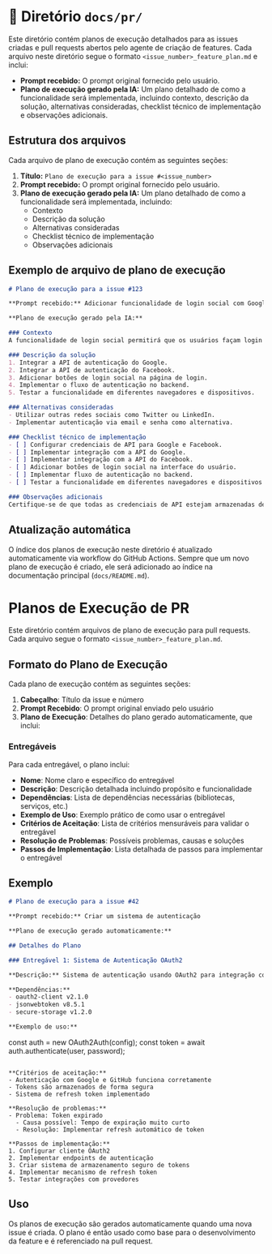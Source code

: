 # 📂 Diretório `docs/pr/`

Este diretório contém planos de execução detalhados para as issues criadas e pull requests abertos pelo agente de criação de features. Cada arquivo neste diretório segue o formato `<issue_number>_feature_plan.md` e inclui:

- **Prompt recebido:** O prompt original fornecido pelo usuário.
- **Plano de execução gerado pela IA:** Um plano detalhado de como a funcionalidade será implementada, incluindo contexto, descrição da solução, alternativas consideradas, checklist técnico de implementação e observações adicionais.

## Estrutura dos arquivos

Cada arquivo de plano de execução contém as seguintes seções:

1. **Título:** `Plano de execução para a issue #<issue_number>`
2. **Prompt recebido:** O prompt original fornecido pelo usuário.
3. **Plano de execução gerado pela IA:** Um plano detalhado de como a funcionalidade será implementada, incluindo:
   - Contexto
   - Descrição da solução
   - Alternativas consideradas
   - Checklist técnico de implementação
   - Observações adicionais

## Exemplo de arquivo de plano de execução

```markdown
# Plano de execução para a issue #123

**Prompt recebido:** Adicionar funcionalidade de login social com Google e Facebook.

**Plano de execução gerado pela IA:**

### Contexto
A funcionalidade de login social permitirá que os usuários façam login utilizando suas contas do Google ou Facebook, facilitando o processo de autenticação e melhorando a experiência do usuário.

### Descrição da solução
1. Integrar a API de autenticação do Google.
2. Integrar a API de autenticação do Facebook.
3. Adicionar botões de login social na página de login.
4. Implementar o fluxo de autenticação no backend.
5. Testar a funcionalidade em diferentes navegadores e dispositivos.

### Alternativas consideradas
- Utilizar outras redes sociais como Twitter ou LinkedIn.
- Implementar autenticação via email e senha como alternativa.

### Checklist técnico de implementação
- [ ] Configurar credenciais de API para Google e Facebook.
- [ ] Implementar integração com a API do Google.
- [ ] Implementar integração com a API do Facebook.
- [ ] Adicionar botões de login social na interface do usuário.
- [ ] Implementar fluxo de autenticação no backend.
- [ ] Testar a funcionalidade em diferentes navegadores e dispositivos.

### Observações adicionais
Certifique-se de que todas as credenciais de API estejam armazenadas de forma segura e que a integração esteja em conformidade com as políticas de privacidade das redes sociais.

```

## Atualização automática

O índice dos planos de execução neste diretório é atualizado automaticamente via workflow do GitHub Actions. Sempre que um novo plano de execução é criado, ele será adicionado ao índice na documentação principal (`docs/README.md`).

# Planos de Execução de PR

Este diretório contém arquivos de plano de execução para pull requests. Cada arquivo segue o formato `<issue_number>_feature_plan.md`.

## Formato do Plano de Execução

Cada plano de execução contém as seguintes seções:

1. **Cabeçalho**: Título da issue e número
2. **Prompt Recebido**: O prompt original enviado pelo usuário
3. **Plano de Execução**: Detalhes do plano gerado automaticamente, que inclui:

### Entregáveis

Para cada entregável, o plano inclui:

- **Nome**: Nome claro e específico do entregável
- **Descrição**: Descrição detalhada incluindo propósito e funcionalidade
- **Dependências**: Lista de dependências necessárias (bibliotecas, serviços, etc.)
- **Exemplo de Uso**: Exemplo prático de como usar o entregável
- **Critérios de Aceitação**: Lista de critérios mensuráveis para validar o entregável
- **Resolução de Problemas**: Possíveis problemas, causas e soluções
- **Passos de Implementação**: Lista detalhada de passos para implementar o entregável

## Exemplo

```markdown
# Plano de execução para a issue #42

**Prompt recebido:** Criar um sistema de autenticação

**Plano de execução gerado automaticamente:**

## Detalhes do Plano

### Entregável 1: Sistema de Autenticação OAuth2

**Descrição:** Sistema de autenticação usando OAuth2 para integração com serviços externos.

**Dependências:**
- oauth2-client v2.1.0
- jsonwebtoken v8.5.1
- secure-storage v1.2.0

**Exemplo de uso:**
```
const auth = new OAuth2Auth(config);
const token = await auth.authenticate(user, password);
```

**Critérios de aceitação:**
- Autenticação com Google e GitHub funciona corretamente
- Tokens são armazenados de forma segura
- Sistema de refresh token implementado

**Resolução de problemas:**
- Problema: Token expirado
  - Causa possível: Tempo de expiração muito curto
  - Resolução: Implementar refresh automático de token

**Passos de implementação:**
1. Configurar cliente OAuth2
2. Implementar endpoints de autenticação
3. Criar sistema de armazenamento seguro de tokens
4. Implementar mecanismo de refresh token
5. Testar integrações com provedores
```

## Uso

Os planos de execução são gerados automaticamente quando uma nova issue é criada. O plano é então usado como base para o desenvolvimento da feature e é referenciado na pull request.

